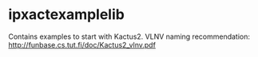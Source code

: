 # ipxactexamplelib
Contains examples to start with Kactus2.
VLNV naming recommendation: http://funbase.cs.tut.fi/doc/Kactus2_vlnv.pdf
